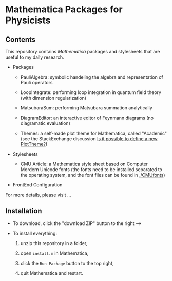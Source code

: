 # Mathematica Packages for Physicists

## Contents

This repository contains *Mathematica* packages and stylesheets that are useful to my daily research.

- Packages

  - PauliAlgebra: symbolic handeling the algebra and representation of Pauli operators
  
  - LoopIntegrate: performing loop integration in quantum field theory (with dimension regularization)
  
  - MatsubaraSum: performing Matsubara summation analytically
  
  - DiagramEditor: an interactive editor of Feynmann diagrams (no diagramatic evaluation)
  
  - Themes: a self-made plot theme for Mathematica, called "Academic" (see the StackExchange discussion [Is it possible to define a new PlotTheme?](https://mathematica.stackexchange.com/questions/54545/is-it-possible-to-define-a-new-plottheme)) 
  
- Stylesheets

  - CMU Article: a Mathematica style sheet based on Computer Mordern Unicode fonts (the fonts need to be installed separated to the operating system, and the font files can be found in [./CMUfonts](https://github.com/EverettYou/Mathematica-for-physics/tree/master/CMUfonts))
  
- FrontEnd Configuration

For more details, please visit ...

## Installation 

- To download, click the "download ZIP" button to the right -->

- To install everything:

  1. unzip this repository in a folder,

  2. open `install.m` in Mathematica,

  3. click the `Run Package` button to the top right,

  4. quit Mathematica and restart.

